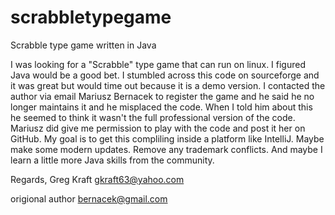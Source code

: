# scrabbletypegame
Scrabble type game written in Java

 I was looking for a "Scrabble" type game that can run on linux. I figured Java would be a good bet. I stumbled across this code on sourceforge and it was great but would time out because it is a demo version.  I contacted the author via email Mariusz Bernacek to register the game and he said he no longer maintains it and he misplaced the code. When I told him about this he seemed to think it wasn't the full professional version of the code.
Mariusz did give me permission to play with the code and post it her on GitHub. My goal is to get this compliling inside a platform like IntelliJ. Maybe make some modern updates. Remove any trademark conflicts. And maybe I learn a little more Java skills from the community.

Regards,
Greg Kraft
gkraft63@yahoo.com

origional author
bernacek@gmail.com

  
